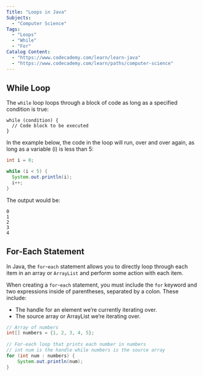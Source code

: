 ```yaml
---
Title: "Loops in Java"
Subjects:
  - "Computer Science"
Tags: 
  - "Loops"
  - "While"
  - "For"
Catalog Content:
  - "https://www.codecademy.com/learn/learn-java"
  - "https://www.codecademy.com/learn/paths/computer-science"
---
```


## While Loop

The `while` loop loops through a block of code as long as a specified condition is true:

```pseudo
while (condition) {
  // Code block to be executed
}
```

In the example below, the code in the loop will run, over and over again, as long as a variable (i) is less than 5:

```java
int i = 0;

while (i < 5) {
  System.out.println(i);
  i++;
}
```

The output would be:

```
0
1
2
3
4
```

## For-Each Statement

In Java, the `for`-`each` statement allows you to directly loop through each item in an array or `ArrayList` and perform some action with each item.

When creating a `for`-`each` statement, you must include the `for` keyword and two expressions inside of parentheses, separated by a colon. These include:

- The handle for an element we’re currently iterating over.
- The source array or ArrayList we’re iterating over.

```java
// Array of numbers
int[] numbers = {1, 2, 3, 4, 5};
 
// For-each loop that prints each number in numbers
// int num is the handle while numbers is the source array
for (int num : numbers) {  
    System.out.println(num);
}
```

